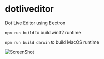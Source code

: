# dotliveditor
Dot Live Editor using Electron

`npm run build`
to build win32 runtime

`npm run build darwin`
to build MacOS runtime

![ScreenShot]("http://wx2.sinaimg.cn/large/61d779dfly1feivnfvfqlj211v0lcq4t.jpg")
